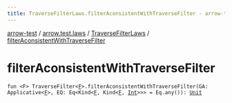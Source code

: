 ```yaml
---
title: TraverseFilterLaws.filterAconsistentWithTraverseFilter - arrow-test
---
```


[arrow-test](../../index.html) / [arrow.test.laws](../index.html) / [TraverseFilterLaws](index.html) / [filterAconsistentWithTraverseFilter](./filter-aconsistent-with-traverse-filter.html)

# filterAconsistentWithTraverseFilter

`fun <F> TraverseFilter<`[`F`](filter-aconsistent-with-traverse-filter.html#F)`>.filterAconsistentWithTraverseFilter(GA: Applicative<`[`F`](filter-aconsistent-with-traverse-filter.html#F)`>, EQ: Eq<Kind<`[`F`](filter-aconsistent-with-traverse-filter.html#F)`, Kind<`[`F`](filter-aconsistent-with-traverse-filter.html#F)`, `[`Int`](https://kotlinlang.org/api/latest/jvm/stdlib/kotlin/-int/index.html)`>>> = Eq.any()): `[`Unit`](https://kotlinlang.org/api/latest/jvm/stdlib/kotlin/-unit/index.html)